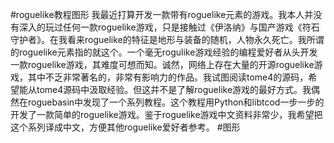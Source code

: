 #roguelike教程图形
我最近打算开发一款带有roguelike元素的游戏。我本人并没有深入的玩过任何一款roguelike游戏，只是接触过《伊洛纳》与国产游戏《符石守护者》。在我看来roguelike的特征是地形与装备的随机，人物永久死亡。我所谓的roguelike元素指的就这个。一个毫无rogulike游戏经验的编程爱好者从头开发一款roguelike游戏，其难度可想而知。诚然，网络上存在大量的开源roguelike游戏，其中不乏非常著名的，非常有影响力的作品。我试图阅读tome4的源码，希望能从tome4源码中汲取经验。但这并不是了解roguelike游戏的最好方式。我偶然在roguebasin中发现了一个系列教程。这个教程用Python和libtcod一步一步的开发了一款简单的roguelike游戏。鉴于roguelike游戏中文资料非常少，我希望把这个系列译成中文，方便其他roguelike爱好者参考。
#图形


